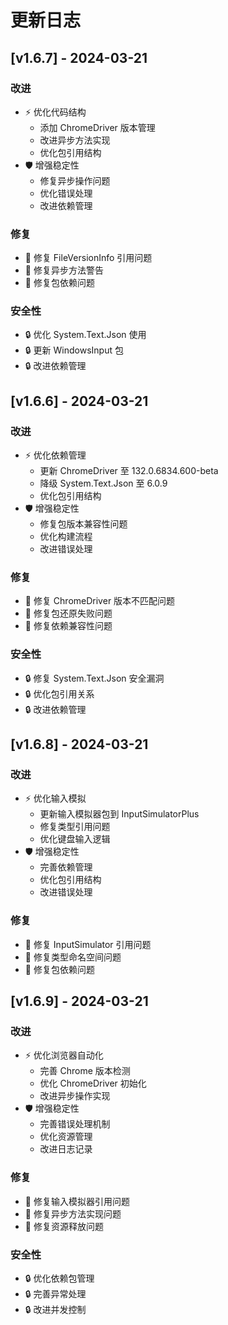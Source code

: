 # 更新日志

## [v1.6.7] - 2024-03-21

### 改进
- ⚡️ 优化代码结构
  - 添加 ChromeDriver 版本管理
  - 改进异步方法实现
  - 优化包引用结构
- 🛡️ 增强稳定性
  - 修复异步操作问题
  - 优化错误处理
  - 改进依赖管理

### 修复
- 🐛 修复 FileVersionInfo 引用问题
- 🐛 修复异步方法警告
- 🐛 修复包依赖问题

### 安全性
- 🔒 优化 System.Text.Json 使用
- 🔒 更新 WindowsInput 包
- 🔒 改进依赖管理

## [v1.6.6] - 2024-03-21

### 改进
- ⚡️ 优化依赖管理
  - 更新 ChromeDriver 至 132.0.6834.600-beta
  - 降级 System.Text.Json 至 6.0.9
  - 优化包引用结构
- 🛡️ 增强稳定性
  - 修复包版本兼容性问题
  - 优化构建流程
  - 改进错误处理

### 修复
- 🐛 修复 ChromeDriver 版本不匹配问题
- 🐛 修复包还原失败问题
- 🐛 修复依赖兼容性问题

### 安全性
- 🔒 修复 System.Text.Json 安全漏洞
- 🔒 优化包引用关系
- 🔒 改进依赖管理

## [v1.6.8] - 2024-03-21

### 改进
- ⚡️ 优化输入模拟
  - 更新输入模拟器包到 InputSimulatorPlus
  - 修复类型引用问题
  - 优化键盘输入逻辑
- 🛡️ 增强稳定性
  - 完善依赖管理
  - 优化包引用结构
  - 改进错误处理

### 修复
- 🐛 修复 InputSimulator 引用问题
- 🐛 修复类型命名空间问题
- 🐛 修复包依赖问题

## [v1.6.9] - 2024-03-21

### 改进
- ⚡️ 优化浏览器自动化
  - 完善 Chrome 版本检测
  - 优化 ChromeDriver 初始化
  - 改进异步操作实现
- 🛡️ 增强稳定性
  - 完善错误处理机制
  - 优化资源管理
  - 改进日志记录

### 修复
- 🐛 修复输入模拟器引用问题
- 🐛 修复异步方法实现问题
- 🐛 修复资源释放问题

### 安全性
- 🔒 优化依赖包管理
- 🔒 完善异常处理
- 🔒 改进并发控制
  